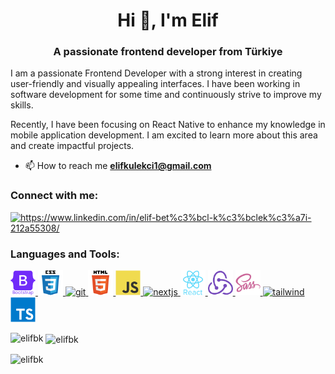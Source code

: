<h1 align="center">Hi 👋, I'm Elif</h1>
<h3 align="center">A passionate frontend developer from Türkiye</h3>

I am a passionate Frontend Developer with a strong interest in creating user-friendly and visually appealing interfaces. I have been working in software development for some time and continuously strive to improve my skills.

Recently, I have been focusing on React Native to enhance my knowledge in mobile application development. I am excited to learn more about this area and create impactful projects.

- 📫 How to reach me **elifkulekci1@gmail.com**

<h3 align="left">Connect with me:</h3>

<p align="left">
<a href="[https://linkedin.com/in/https://www.linkedin.com/in/elif-bet%c3%bcl-k%c3%bclek%c3%a7i-212a55308/](https://www.linkedin.com/in/elif-bet%C3%BCl-k%C3%BClek%C3%A7i)" target="blank"><img align="center" src="https://raw.githubusercontent.com/rahuldkjain/github-profile-readme-generator/master/src/images/icons/Social/linked-in-alt.svg" alt="https://www.linkedin.com/in/elif-bet%c3%bcl-k%c3%bclek%c3%a7i-212a55308/" height="30" width="40" /></a>
</p>

<h3 align="left">Languages and Tools:</h3>
<p align="left"> <a href="https://getbootstrap.com" target="_blank" rel="noreferrer"> <img src="https://raw.githubusercontent.com/devicons/devicon/master/icons/bootstrap/bootstrap-plain-wordmark.svg" alt="bootstrap" width="40" height="40"/> </a> <a href="https://www.w3schools.com/css/" target="_blank" rel="noreferrer"> <img src="https://raw.githubusercontent.com/devicons/devicon/master/icons/css3/css3-original-wordmark.svg" alt="css3" width="40" height="40"/> </a> <a href="https://git-scm.com/" target="_blank" rel="noreferrer"> <img src="https://www.vectorlogo.zone/logos/git-scm/git-scm-icon.svg" alt="git" width="40" height="40"/> </a> <a href="https://www.w3.org/html/" target="_blank" rel="noreferrer"> <img src="https://raw.githubusercontent.com/devicons/devicon/master/icons/html5/html5-original-wordmark.svg" alt="html5" width="40" height="40"/> </a> <a href="https://developer.mozilla.org/en-US/docs/Web/JavaScript" target="_blank" rel="noreferrer"> <img src="https://raw.githubusercontent.com/devicons/devicon/master/icons/javascript/javascript-original.svg" alt="javascript" width="40" height="40"/> </a> <a href="https://nextjs.org/" target="_blank" rel="noreferrer"> <img src="https://cdn.worldvectorlogo.com/logos/nextjs-2.svg" alt="nextjs" width="40" height="40"/> </a> <a href="https://reactjs.org/" target="_blank" rel="noreferrer"> <img src="https://raw.githubusercontent.com/devicons/devicon/master/icons/react/react-original-wordmark.svg" alt="react" width="40" height="40"/> </a> <a href="https://redux.js.org" target="_blank" rel="noreferrer"> <img src="https://raw.githubusercontent.com/devicons/devicon/master/icons/redux/redux-original.svg" alt="redux" width="40" height="40"/> </a> <a href="https://sass-lang.com" target="_blank" rel="noreferrer"> <img src="https://raw.githubusercontent.com/devicons/devicon/master/icons/sass/sass-original.svg" alt="sass" width="40" height="40"/> </a> <a href="https://tailwindcss.com/" target="_blank" rel="noreferrer"> <img src="https://www.vectorlogo.zone/logos/tailwindcss/tailwindcss-icon.svg" alt="tailwind" width="40" height="40"/> </a> <a href="https://www.typescriptlang.org/" target="_blank" rel="noreferrer"> <img src="https://raw.githubusercontent.com/devicons/devicon/master/icons/typescript/typescript-original.svg" alt="typescript" width="40" height="40"/> </a> </p>

<p><img align="left" src="https://github-readme-stats.vercel.app/api/top-langs?username=elifbk&show_icons=true&locale=en&layout=compact" alt="elifbk" /></p>

<p>&nbsp;<img align="center" src="https://github-readme-stats.vercel.app/api?username=elifbk&show_icons=true&locale=en" alt="elifbk" /></p>

<p><img align="center" src="https://github-readme-streak-stats.herokuapp.com/?user=elifbk&" alt="elifbk" /></p>
